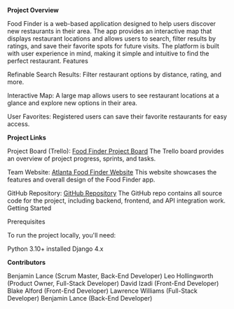 **Project Overview**

Food Finder is a web-based application designed to help users discover new restaurants in their area. The app provides an interactive map that displays restaurant locations and allows users to search, filter results by ratings, and save their favorite spots for future visits. The platform is built with user experience in mind, making it simple and intuitive to find the perfect restaurant.
Features

Refinable Search Results: Filter restaurant options by distance, rating, and more.

Interactive Map: A large map allows users to see restaurant locations at a glance and explore new options in their area.

User Favorites: Registered users can save their favorite restaurants for easy access.

**Project Links**

Project Board (Trello):
[Food Finder Project Board](https://trello.com/invite/b/66f070329ab1e50689bd17ca/ATTI0bf39c73bb461a922fc85f9ca86756c167F82F4F/foodfinder)
The Trello board provides an overview of project progress, sprints, and tasks.

Team Website: 
[Atlanta Food Finder Website](https://atlfoodfinder.my.canva.site/)
This website showcases the features and overall design of the Food Finder app.

GitHub Repository:
[GitHub Repository](https://github.com/Blance5/CS2340-Project-1/tree/David2)
The GitHub repo contains all source code for the project, including backend, frontend, and API integration work.
Getting Started

Prerequisites

To run the project locally, you'll need:

Python 3.10+ installed
Django 4.x

**Contributors**

Benjamin Lance (Scrum Master, Back-End Developer)
Leo Hollingworth (Product Owner, Full-Stack Developer)
David Izadi (Front-End Developer)
Blake Alford (Front-End Developer)
Lawrence Williams (Full-Stack Developer)
Benjamin Lance (Back-End Developer)

